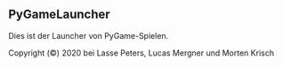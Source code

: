 ## PyGameLauncher
Dies ist der Launcher von PyGame-Spielen.


Copyright (©) 2020 bei Lasse Peters, Lucas Mergner und Morten Krisch

